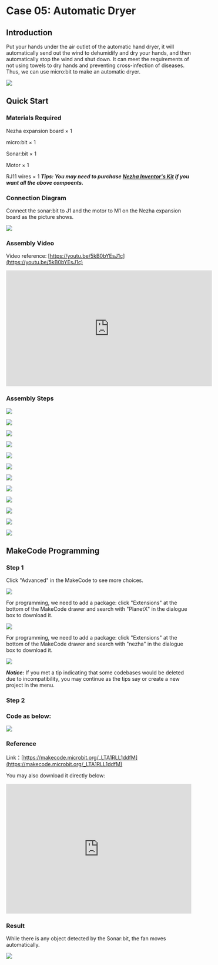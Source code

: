 # Case 05: Automatic Dryer

## Introduction

Put your hands under the air outlet of the automatic hand dryer, it will automatically send out the wind to dehumidify and dry your hands, and then automatically stop the wind and shut down. It can meet the requirements of not using towels to dry hands and preventing cross-infection of diseases. Thus, we can use micro:bit to make an automatic dryer.

![](./images/case_05_01.png)

## Quick Start


### Materials Required

Nezha expansion board × 1

micro:bit × 1

Sonar:bit × 1

Motor × 1

RJ11 wires × 1
***Tips: You may need to purchase [Nezha Inventor's Kit](https://www.elecfreaks.com/nezha-inventor-s-kit-for-micro-bit-without-micro-bit-board.html) if you want all the above compoents.***

### Connection Diagram 

Connect the sonar:bit to J1 and the motor to M1 on the Nezha expansion board as the picture shows.


![](./images/case_05_03.png)

### Assembly Video


Video reference: [https://youtu.be/5kB0bYEsJ1c](https://youtu.be/5kB0bYEsJ1c)


<iframe width="560" height="315" src="https://www.youtube.com/embed/5kB0bYEsJ1c" frameborder="0" allow="accelerometer; autoplay; clipboard-write; encrypted-media; gyroscope; picture-in-picture" allowfullscreen></iframe>


### Assembly Steps


![](./images/case_step_05_01.png)

![](./images/case_step_05_02.png)

![](./images/case_step_05_03.png)

![](./images/case_step_05_04.png)

![](./images/case_step_05_05.png)

![](./images/case_step_05_06.png)

![](./images/case_step_05_07.png)

![](./images/case_step_05_08.png)

![](./images/case_step_05_09.png)

![](./images/case_step_05_10.png)

![](./images/case_step_05_11.png)

![](./images/case_step_05_12.png)



## MakeCode Programming



### Step 1

Click "Advanced" in the MakeCode to see more choices.

![](./images/case_01_10.png)

For programming, we need to add a package: click "Extensions" at the bottom of the MakeCode drawer and search with "PlanetX" in the dialogue box to download it. 

![](./images/case_01_11.png)



For programming, we need to add a package: click "Extensions" at the bottom of the MakeCode drawer and search with "nezha" in the dialogue box to download it. 

![](./images/case_03_09.png)

***Notice:*** If you met a tip indicating that some codebases would be deleted due to incompatibility, you may continue as the tips say or create a new project in the menu. 

### Step 2

### Code as below:

![](./images/case_05_10.png)


### Reference
Link：[https://makecode.microbit.org/_LTA1RLL1ddfM](https://makecode.microbit.org/_LTA1RLL1ddfM)

You may also download it directly below:

<div style="position:relative;height:0;padding-bottom:70%;overflow:hidden;"><iframe style="position:absolute;top:0;left:0;width:100%;height:100%;" src="https://makecode.microbit.org/#pub:_LTA1RLL1ddfM" frameborder="0" sandbox="allow-popups allow-forms allow-scripts allow-same-origin"></iframe></div>  


### Result
While there is any object detected by the Sonar:bit, the fan moves automatically. 


![](./images/case-gif-05.gif)
